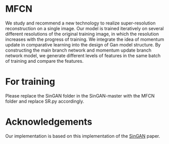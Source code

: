 # MFCN
We study and recommend a new technology to realize super-resolution reconstruction on a single image. Our model is trained iteratively on several different resolutions of the original training image, in which the resolution increases with the progress of training. We integrate the idea of momentum update in comparative learning into the design of Gan model structure. By constructing the main branch network and momentum update branch network model, we generate different levels of features in the same batch of training and compare the features.
# For training
Please replace the SinGAN folder in the SinGAN-master with the MFCN folder and replace SR.py accordingly.
# Acknowledgements
Our implementation is based on this implementation of the [SinGAN](https://github.com/tamarott/SinGAN) paper.
